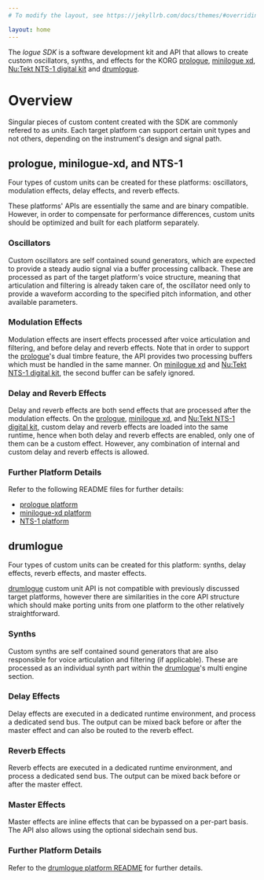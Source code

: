```yaml
---
# To modify the layout, see https://jekyllrb.com/docs/themes/#overriding-theme-defaults

layout: home
---
```


The *logue SDK* is a software development kit and API that allows to create custom oscillators, synths, and effects for the KORG [prologue](https://www.korg.com/products/synthesizers/prologue), [minilogue xd](https://www.korg.com/products/synthesizers/minilogue_xd), [Nu:Tekt NTS-1 digital kit](https://www.korg.com/products/dj/nts_1) and [drumlogue](https://www.korg.com/products/drums/drumlogue).

# Overview

Singular pieces of custom content created with the SDK are commonly refered to as *units*. Each target platform can support certain unit types and not others, depending on the instrument's design and signal path.

## prologue, minilogue-xd, and NTS-1

Four types of custom units can be created for these platforms: oscillators, modulation effects, delay effects, and reverb effects. 

These platforms' APIs are essentially the same and are binary compatible. However, in order to compensate for performance differences, custom units should be optimized and built for each platform separately.

### Oscillators

Custom oscillators are self contained sound generators, which are expected to provide a steady audio signal via a buffer processing callback. These are processed as part of the target platform's voice structure, meaning that articulation and filtering is already taken care of, the oscillator need only to provide a waveform according to the specified pitch information, and other available parameters.

### Modulation Effects

Modulation effects are insert effects processed after voice articulation and filtering, and before delay and reverb effects. Note that in order to support the [prologue](https://www.korg.com/products/synthesizers/prologue)'s dual timbre feature, the API provides two processing buffers which must be handled in the same manner. On [minilogue xd](https://www.korg.com/products/synthesizers/minilogue_xd) and [Nu:Tekt NTS-1 digital kit](https://www.korg.com/products/dj/nts_1), the second buffer can be safely ignored.

### Delay and Reverb Effects

Delay and reverb effects are both send effects that are processed after the modulation effects. On the [prologue](https://www.korg.com/products/synthesizers/prologue), [minilogue xd](https://www.korg.com/products/synthesizers/minilogue_xd), and [Nu:Tekt NTS-1 digital kit](https://www.korg.com/products/dj/nts_1), custom delay and reverb effects are loaded into the same runtime, hence when both delay and reverb effects are enabled, only one of them can be a custom effect. However, any combination of internal and custom delay and reverb effects is allowed.

### Further Platform Details

 Refer to the following README files for further details:
 
 * [prologue platform](https://github.com/korginc/logue-sdk/tree/master/platform/prologue/README.md)
 * [minilogue-xd platform](https://github.com/korginc/logue-sdk/tree/master/platform/minilogue-xd/README.md)
 * [NTS-1 platform](https://github.com/korginc/logue-sdk/tree/master/platform/nutekt-digital/README.md)

## drumlogue

Four types of custom units can be created for this platform: synths, delay effects, reverb effects, and master effects.

[drumlogue](https://www.korg.com/products/drums/drumlogue) custom unit API is not compatible with previously discussed target platforms, however there are similarities in the core API structure which should make porting units from one platform to the other relatively straightforward.

### Synths

Custom synths are self contained sound generators that are also responsible for voice articulation and filtering (if applicable). These are processed as an individual synth part within the [drumlogue](https://www.korg.com/products/drums/drumlogue)'s multi engine section.

### Delay Effects

Delay effects are executed in a dedicated runtime environment, and process a dedicated send bus. The output can be mixed back before or after the master effect and can also be routed to the reverb effect.

### Reverb Effects

Reverb effects are executed in a dedicated runtime environment, and process a dedicated send bus. The output can be mixed back before or after the master effect.

### Master Effects

Master effects are inline effects that can be bypassed on a per-part basis. The API also allows using the optional sidechain send bus.

### Further Platform Details

 Refer to the [drumlogue platform README](https://github.com/korginc/logue-sdk/tree/master/platform/drumlogue/README.md) for further details.

